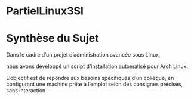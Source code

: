 # PartielLinux3SI

# Synthèse du Sujet 
Dans le cadre d’un projet d’administration avancée sous Linux, 

nous avons développé un script d’installation automatisé pour Arch Linux. 

L’objectif est de répondre aux besoins spécifiques d’un collègue, en configurant une machine prête à l’emploi selon des consignes précises, sans interaction 